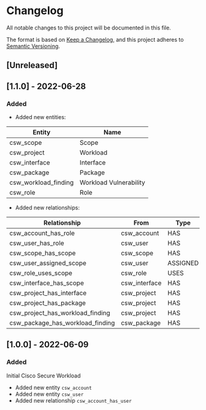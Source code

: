 # Changelog

All notable changes to this project will be documented in this file.

The format is based on [Keep a Changelog](https://keepachangelog.com/en/1.0.0/),
and this project adheres to
[Semantic Versioning](https://semver.org/spec/v2.0.0.html).

## [Unreleased]

## [1.1.0] - 2022-06-28

### Added

- Added new entities:

| Entity               | Name                   |
| -------------------- | ---------------------- |
| csw_scope            | Scope                  |
| csw_project          | Workload               |
| csw_interface        | Interface              |
| csw_package          | Package                |
| csw_workload_finding | Workload Vulnerability |
| csw_role             | Role                   |

- Added new relationships:

| Relationship                     | From          | Type     | To                   |
| -------------------------------- | ------------- | -------- | -------------------- |
| csw_account_has_role             | csw_account   | HAS      | csw_role             |
| csw_user_has_role                | csw_user      | HAS      | csw_role             |
| csw_scope_has_scope              | csw_scope     | HAS      | csw_scope            |
| csw_user_assigned_scope          | csw_user      | ASSIGNED | csw_scope            |
| csw_role_uses_scope              | csw_role      | USES     | csw_scope            |
| csw_interface_has_scope          | csw_interface | HAS      | csw_scope            |
| csw_project_has_interface        | csw_project   | HAS      | csw_interface        |
| csw_project_has_package          | csw_project   | HAS      | csw_package          |
| csw_project_has_workload_finding | csw_project   | HAS      | csw_workload_finding |
| csw_package_has_workload_finding | csw_package   | HAS      | csw_workload_finding |

## [1.0.0] - 2022-06-09

### Added

Initial Cisco Secure Workload

- Added new entity `csw_account`
- Added new entity `csw_user`
- Added new relationship `csw_account_has_user`
